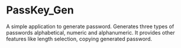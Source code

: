 # PassKey_Gen
A simple application to generate password. Generates three types of passwords alphabetical, numeric and alphanumeric. It provides other features like length selection, copying generated password. 
